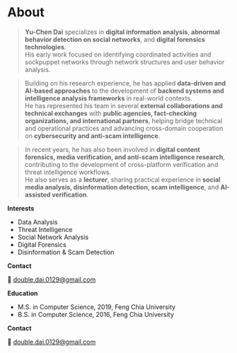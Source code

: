 # About

> **Yu-Chen Dai** specializes in **digital information analysis**, **abnormal behavior detection on social networks**, and **digital forensics technologies**.  
> His early work focused on identifying coordinated activities and sockpuppet networks through network structures and user behavior analysis.  

> Building on his research experience, he has applied **data-driven and AI-based approaches** to the development of **backend systems and intelligence analysis frameworks** in real-world contexts.  
> He has represented his team in several **external collaborations and technical exchanges** with **public agencies, fact-checking organizations, and international partners**, helping bridge technical and operational practices and advancing cross-domain cooperation on **cybersecurity and anti-scam intelligence**.  

> In recent years, he has also been involved in **digital content forensics, media verification, and anti-scam intelligence research**, contributing to the development of cross-platform verification and threat intelligence workflows.  
> He also serves as a **lecturer**, sharing practical experience in **social media analysis, disinformation detection, scam intelligence**, and **AI-assisted verification**.

**Interests**

+ Data Analysis  
+ Threat Intelligence  
+ Social Network Analysis  
+ Digital Forensics  
+ Disinformation & Scam Detection  

**Contact**

📧 double.dai.0129@gmail.com

**Education**

+ M.S. in Computer Science, 2019, Feng Chia University
+ B.S. in Computer Science, 2016, Feng Chia University

**Contact**

📧 double.dai.0129@gmail.com
